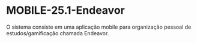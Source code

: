 # MOBILE-25.1-Endeavor
O sistema consiste em uma aplicação mobile para organização pessoal de estudos/gamificação chamada Endeavor.
